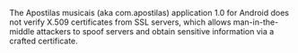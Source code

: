 The Apostilas musicais (aka com.apostilas) application 1.0 for Android does not verify X.509 certificates from SSL servers, which allows man-in-the-middle attackers to spoof servers and obtain sensitive information via a crafted certificate.